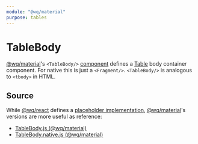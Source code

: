 ```yaml
---
module: "@wq/material"
purpose: tables
---
```


# TableBody

[@wq/material]'s `<TableBody/>` [component] defines a [Table][Table] body container component.  For native this is just a `<Fragment/>`.  `<TableBody/>` is analogous to `<tbody>` in HTML.

## Source

While [@wq/react] defines a [placeholder implementation][react-src], [@wq/material]'s versions are more useful as reference:

 * [TableBody.js (@wq/material)][material-src]
 * [TableBody.native.js (@wq/material)][material-native-src]

[component]: ./index.md
[@wq/react]: ../@wq/react.md
[@wq/material]: ../@wq/material.md
[Table]: ./Table.md

[react-src]: https://github.com/wq/wq.app/blob/main/packages/react/src/components/TableBody.js
[material-src]: https://github.com/wq/wq.app/blob/main/packages/material/src/components/TableBody.js
[material-native-src]: https://github.com/wq/wq.app/blob/main/packages/material/src/components/TableBody.native.js

